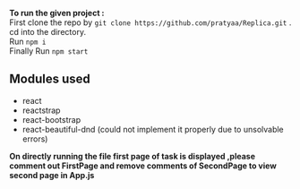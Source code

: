 

**To run the given project :**\
First clone the repo by `git clone https://github.com/pratyaa/Replica.git` .\
cd into the directory.\
Run `npm i` \
Finally Run `npm start` 

## Modules used 
* react
* reactstrap
* react-bootstrap
* react-beautiful-dnd (could not implement it properly due to unsolvable errors)


**On directly running the file first page of task is displayed ,please comment out FirstPage and remove comments of SecondPage to view second page in App.js**

